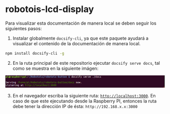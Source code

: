 # robotois-lcd-display

Para visualizar esta documentación de manera local se deben seguir los siguientes pasos:

1. Instalar globalmente `docsify-cli`, ya que este paquete ayudará a visualizar el contenido de la documentación de manera local.
```bash
npm install docsify-cli -g
```
2. En la ruta principal de este repositorio ejecutar `docsify serve docs`, tal como se muestra en la siguiente imágen:

![docsify serve docs](docsify.png)

3. En el navegador escriba la siguiente ruta: [`http://localhost:3000`](http://localhost:3000). En caso de que este ejecutando desde la Raspberry PI, entonces la ruta debe tener la dirección IP de ésta: `http://192.168.x.x:3000`
